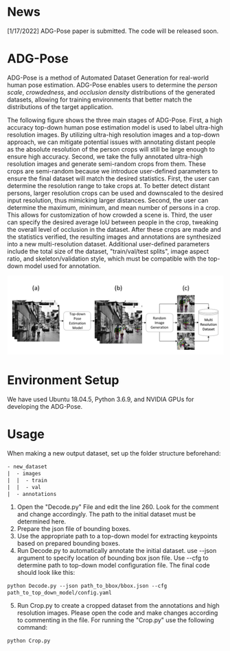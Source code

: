 # News

[1/17/2022] ADG-Pose paper is submitted. The code will be released soon.

# ADG-Pose
ADG-Pose is a method of Automated Dataset Generation for real-world human pose estimation. ADG-Pose enables users to determine the *person scale*, *crowdedness*, and *occlusion density* distributions of the generated datasets, allowing for training environments that better match the distributions of the target application.

The following figure shows the three main stages of ADG-Pose. First, a high accuracy top-down human pose estimation model is used to label ultra-high resolution images. By utilizing ultra-high resolution images and a top-down approach, we can mitigate potential issues with annotating distant people as the absolute resolution of the person crops will still be large enough to ensure high accuracy. Second, we take the fully annotated ultra-high resolution images and generate semi-random crops from them. These crops are semi-random because we introduce user-defined parameters to ensure the final dataset will match the desired statistics. First, the user can determine the resolution range to take crops at. To better detect distant persons, larger resolution crops can be used and downscaled to the desired input resolution, thus mimicking larger distances. Second, the user can determine the maximum, minimum, and mean number of persons in a crop. This allows for customization of how crowded a scene is. Third, the user can specify the desired average IoU between people in the crop, tweaking the overall level of occlusion in the dataset. After these crops are made and the statistics verified, the resulting images and annotations are synthesized into a new multi-resolution dataset. Additional user-defined parameters include the total size of the dataset, "train/val/test splits", image aspect ratio, and skeleton/validation style, which must be compatible with the top-down model used for annotation.

![Illustrating ADG-Pose](figures/ADG-Pose.png)

# Environment Setup

We have used Ubuntu 18.04.5, Python 3.6.9, and NVIDIA GPUs for developing the ADG-Pose.

# Usage

When making a new output dataset, set up the folder structure beforehand:
```
- new_dataset
|  - images
|  |  - train
|  |  - val
|  - annotations
```

1. Open the "Decode.py" File and edit the line 260. Look for the comment and change accordingly. The path to the initial dataset must be determined here.
2. Prepare the json file of bounding boxes.
3. Use the appropriate path to a top-down model for extracting keypoints based on prepared bounding boxes.
3. Run Decode.py to automatically annotate the initial dataset. use --json argument to specify location of bounding box json file. Use --cfg to determine path to top-down model configuration file. The final code should look like this:

```
python Decode.py --json path_to_bbox/bbox.json --cfg path_to_top_down_model/config.yaml
```

5. Run Crop.py to create a cropped dataset from the annotations and high resolution images. Please open the code and make changes according to commenting in the file. For running the "Crop.py" use the following command:
```
python Crop.py
```